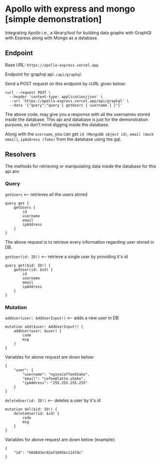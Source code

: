 # Apollo with express and mongo [simple demonstration]

Integrating Apollo i.e., a library/tool for building data graphs with GraphQl with Express along with Mongo as a database.


## Endpoint

Base URL: `https://apollo-express.vercel.app`

Endpoint for graphql api: `/api/graphql`

Send a POST request on this endpoint by cURL given below:
```
curl --request POST \
  --header 'content-type: application/json' \
  --url 'https://apollo-express.vercel.app/api/graphql' \
  --data '{"query":"query { getUsers { username } }"}'
```
The above code, may give you a response with all the usernames stored inside the database.
This api and database is just for the demonstration purpose, so don't mind digging inside the database.

Along with the `username`, you can get `id (MongoDB object id)`, `email (mock email)`, `ipAddress (fake)` from the database using the gql.



## Resolvers

The methods for retrieving or manipulating data inside the database for this api are:

### Query

`getUsers` <-- retrieves all the users stored

```
query get {
    getUsers {
        id
        username
        email
        ipAddress
    }
}
```

The above request is to retrieve every information regarding user stored in DB.

`getUser(id: ID!)` <-- retrieve a single user by providing it's id

```
query get($id: ID!) {
    getUser(id: $id) {
        id
        username
        email
        ipAddress
    }
}
```

### Mutation

`addUser(user: AddUserInput!)` <-- adds a new user in DB

```
mutation add($user: AddUserInput!) {
	addUser(user: $user) {
		code
		msg
	}
}
```

Variables for above request are down below:
```
{
	"user": {
		"username": "nginxCoffeeShake",
		"email": "cofee@latte.shake",
		"ipAddress": "255.255.255.255"
	}
}
```

`deleteUser(id: ID!)` <-- deletes a user by it's id

```
mutation del($id: ID!) {
	deleteUser(id: $id) {
		code
		msg
	}
}

```

Variables for above request are down below (example):
```
{
    "id": "6698d3ec92af1695bc1147dc"
}
```

